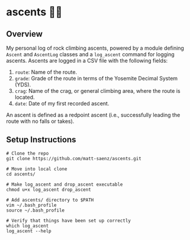 # ascents :climbing_man:

## Overview

My personal log of rock climbing ascents, powered by a module defining `Ascent` and `AscentLog` classes and a `log_ascent` command for logging ascents. Ascents are logged in a CSV file with the following fields:

1. `route`: Name of the route.
2. `grade`: Grade of the route in terms of the Yosemite Decimal System (YDS).
3. `crag`: Name of the crag, or general climbing area, where the route is located.
4. `date`: Date of my first recorded ascent.

An ascent is defined as a redpoint ascent (i.e., successfully leading the route with no falls or takes).

## Setup Instructions

```shell
# Clone the repo
git clone https://github.com/matt-saenz/ascents.git

# Move into local clone
cd ascents/

# Make log_ascent and drop_ascent executable
chmod u+x log_ascent drop_ascent

# Add ascents/ directory to $PATH
vim ~/.bash_profile
source ~/.bash_profile

# Verify that things have been set up correctly
which log_ascent
log_ascent --help
```
